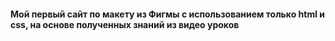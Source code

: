 #### Мой первый сайт по макету из Фигмы с использованием только html и css, на основе полученных знаний из видео уроков
